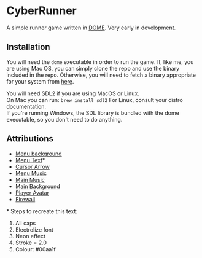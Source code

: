 # CyberRunner

A simple runner game written in [DOME](https://github.com/avivbeeri/dome). Very early in development.

## Installation
You will need the `dome` executable in order to run the game. If, like me, you are using Mac OS, you can simply clone the repo and use the binary included in the repo. Otherwise, you will need to fetch a binary appropriate for your system from [here](https://github.com/avivbeeri/dome/releases).

You will need SDL2 if you are using MacOS or Linux.  
On Mac you can run:
```brew install sdl2```
For Linux, consult your distro documentation.  
If you're running Windows, the SDL library is bundled with the dome executable, so you don't need to do anything.

## Attributions
* [Menu background](https://opengameart.org/content/grid-background)
* [Menu Text](https://maketext.io/)*
* [Cursor Arrow](https://opengameart.org/content/glow-arrow)
* [Menu Music](https://opengameart.org/content/bluebeat-01-loop-cyberpunk-lab-music)
* [Main Music](https://opengameart.org/content/endless-cyber-runner-looping)
* [Main Background](https://zeptobars.com/en/read/how-to-open-microchip-asic-what-inside)
* [Player Avatar](https://opengameart.org/content/warped-city)
* [Firewall](https://opengameart.org/content/pixel-art-flame-icon)

\* Steps to recreate this text:
1. All caps
2. Electrolize font
3. Neon effect
4. Stroke = 2.0
5. Colour: #00aa1f
